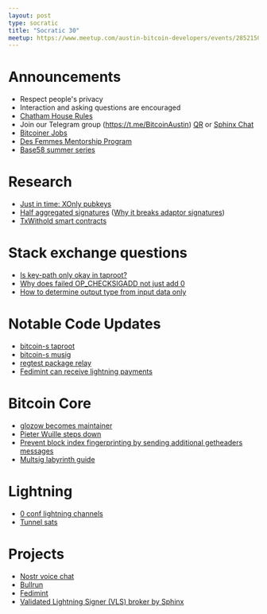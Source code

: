 ```yaml
---
layout: post
type: socratic
title: "Socratic 30"
meetup: https://www.meetup.com/austin-bitcoin-developers/events/285215038/
---
```


# Announcements

- Respect people's privacy
- Interaction and asking questions are encouraged
- [Chatham House Rules](https://www.chathamhouse.org/about-us/chatham-house-rule)
- Join our Telegram group (https://t.me/BitcoinAustin) [QR](../assets/imgs/telegram-group.svg) or [Sphinx Chat](https://tribes.sphinx.chat/t/austintaexasbitcoiners)
- [Bitcoiner Jobs](https://bitcoinerjobs.co/)
- [Des Femmes Mentorship Program](https://desfemmesmagazine.com/blogs/news/mentorship-program)
- [Base58 summer series](https://twitter.com/base58btc/status/1544140600622055426?s=21&t=XVfc7380naOTz6v7SOJxaw)

# Research

- [Just in time: XOnly pubkeys](https://github.com/jonasnick/bips/issues/32)
- [Half aggregated signatures](https://blog.blockstream.com/half-aggregation-of-bip-340-signatures/) ([Why it breaks adaptor signatures](https://www.gijsvandam.nl/post/why-does-signature-half-aggregation-break-adaptor-signatures/))
- [TxWithold smart contracts](https://thelab31.xyz/blog/txwithhold)

# Stack exchange questions

- [Is key-path only okay in taproot?](https://bitcoin.stackexchange.com/questions/113989/bip-341-should-key-path-only-p2tr-be-eschewed-altogether)
- [Why does failed OP_CHECKSIGADD not just add 0](https://bitcoin.stackexchange.com/questions/114446/why-do-invalid-signatures-in-op-checksigadd-not-push-to-the-stack)
- [How to determine output type from input data only](https://twitter.com/murchandamus/status/1549201407747694593?s=20&t=mqKh1ywjauEUOknsaKQ3zQ)

# Notable Code Updates

- [bitcoin-s taproot](https://twitter.com/Chris_Stewart_5/status/1547228805554532352?s=20&t=mqOWClcR6n6E9G8v3qMLpg)
- [bitcoin-s musig](https://twitter.com/Chris_Stewart_5/status/1544753483831824386?s=20&t=sTb2IT39meJ0RsFIPHV1iw)
- [regtest package relay](https://github.com/bitcoin/bitcoin/pull/24836)
- [Fedimint can receive lightning payments](https://github.com/fedimint/minimint/pull/174)

# Bitcoin Core

- [glozow becomes maintainer](https://github.com/bitcoin/bitcoin/pull/25524)
- [Pieter Wuille steps down](https://twitter.com/pwuille/status/1545159642447335424)
- [Prevent block index fingerprinting by sending additional getheaders messages](https://github.com/bitcoin/bitcoin/pull/24571)
- [Multsig labyrinth guide](https://github.com/bitcoin/bitcoin/issues/24861)

# Lightning

- [0 conf lightning channels](https://twitter.com/JohnCantrell97/status/1542196189319335936?s=20&t=uSgkQaaG6-MX4HyExEY-wQ)
- [Tunnel sats](https://twitter.com/TunnelSats/status/1546978719784476672)

# Projects

- [Nostr voice chat](https://github.com/Giszmo/Nostr-Voice-Chat)
- [Bullrun](https://github.com/arcadecity/bullrun)
- [Fedimint](https://fedimint.org/)
- [Validated Lightning Signer (VLS) broker by Sphinx](http://sphinx.chat/2022/06/27/a-lightning-nodes-problem-with-hats/)
